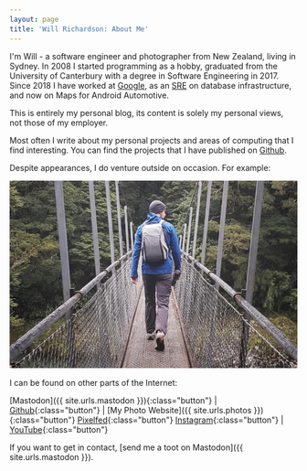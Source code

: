 ```yaml
---
layout: page
title: 'Will Richardson: About Me'
---
```


I'm Will - a software engineer and photographer from New Zealand, living in Sydney. In 2008 I started programming as a hobby, graduated from the University of Canterbury with a degree in Software Engineering in 2017. Since 2018 I have worked at [Google](https://google.com), as an [SRE](https://sre.google) on database infrastructure, and now on Maps for Android Automotive.

This is entirely my personal blog, its content is solely my personal views, not those of my employer.

Most often I write about my personal projects and areas of computing that I find interesting. You can find the projects that I have published on [Github](https://github.com/willhbr).

Despite appearances, I do venture outside on occasion. For example:

![picture of Will walking across a swing bridge, holding a camera tripod](/images/me.jpg)

I can be found on other parts of the Internet:

[Mastodon]({{ site.urls.mastodon }}){:class="button"} |
[Github](https://github.com/willhbr){:class="button"} |
[My Photo Website]({{ site.urls.photos }}){:class="button"}
[Pixelfed](https://pixelfed.nz/willhbr){:class="button"}
[Instagram](https://instagram.com/willhbr){:class="button"} |
[YouTube](https://www.youtube.com/c/WillRichardson13/videos){:class="button"}

If you want to get in contact, [send me a toot on Mastodon]({{ site.urls.mastodon }}).
